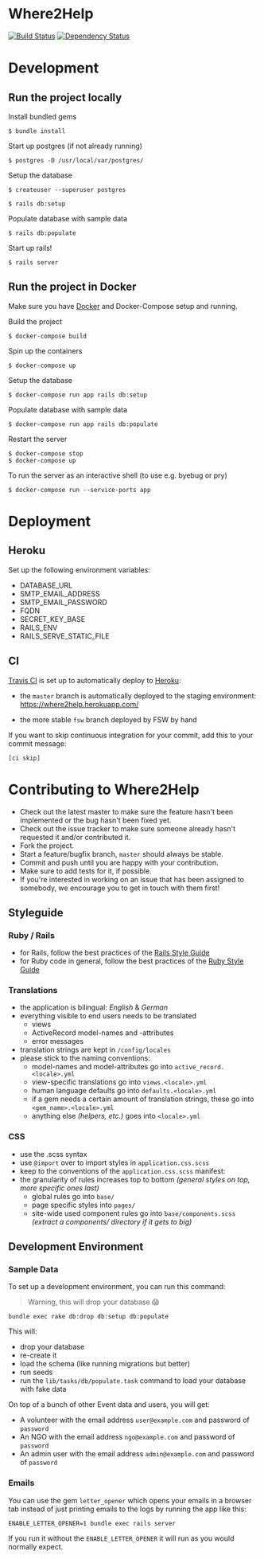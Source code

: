 # Where2Help

[![Build Status](https://travis-ci.org/where2help/where2help.svg?branch=master)](https://travis-ci.org/where2help/where2help)
[![Dependency Status](https://gemnasium.com/badges/github.com/where2help/where2help.svg)](https://gemnasium.com/github.com/where2help/where2help)

# Development

## Run the project locally

Install bundled gems

    $ bundle install

Start up postgres (if not already running)

    $ postgres -D /usr/local/var/postgres/

Setup the database

    $ createuser --superuser postgres

    $ rails db:setup

Populate database with sample data

    $ rails db:populate

Start up rails!

    $ rails server


## Run the project in Docker

Make sure you have [Docker](https://www.docker.com/) and Docker-Compose setup and running.

Build the project

    $ docker-compose build

Spin up the containers

    $ docker-compose up

Setup the database

    $ docker-compose run app rails db:setup

Populate database with sample data

    $ docker-compose run app rails db:populate

Restart the server

    $ docker-compose stop
    $ docker-compose up

To run the server as an interactive shell (to use e.g. byebug or pry)

    $ docker-compose run --service-ports app

# Deployment

## Heroku

Set up the following environment variables:

* DATABASE_URL
* SMTP_EMAIL_ADDRESS
* SMTP_EMAIL_PASSWORD
* FQDN
* SECRET_KEY_BASE
* RAILS_ENV
* RAILS_SERVE_STATIC_FILE

## CI

[Travis CI](https://travis-ci.org/) is set up to automatically deploy to [Heroku](https://www.heroku.com):

* the `master` branch is automatically deployed to the staging environment:
https://where2help.herokuapp.com/

* the more stable `fsw` branch deployed by FSW by hand

If you want to skip continuous integration for your commit, add this to your commit message:

    [ci skip]

# Contributing to Where2Help

* Check out the latest master to make sure the feature hasn't been implemented or the bug hasn't been fixed yet.
* Check out the issue tracker to make sure someone already hasn't requested it and/or contributed it.
* Fork the project.
* Start a feature/bugfix branch, `master` should always be stable.
* Commit and push until you are happy with your contribution.
* Make sure to add tests for it, if possible.
* If you're interested in working on an issue that has been assigned to somebody, we encourage you to get in touch with them first!

## Styleguide

### Ruby / Rails
* for Rails, follow the best practices of the [Rails Style Guide](https://github.com/bbatsov/rails-style-guide)
* for Ruby code in general, follow the best practices of the [Ruby Style Guide](https://github.com/bbatsov/ruby-style-guide)

### Translations
* the application is bilingual: *English* & *German*
* everything visible to end users needs to be translated
  * views
  * ActiveRecord model-names and -attributes
  * error messages
* translation strings are kept in `/config/locales`
* please stick to the naming conventions:
  * model-names and model-attributes go into `active_record.<locale>.yml`
  * view-specific translations go into `views.<locale>.yml`
  * human language defaults go into `defaults.<locale>.yml`
  * if a gem needs a certain amount of translation strings, these go into `<gem_name>.<locale>.yml`
  * anything else *(helpers, etc.)* goes into `<locale>.yml`

### CSS

* use the .scss syntax
* use `@import` over to import styles in `application.css.scss`
* keep to the conventions of the `application.css.scss` manifest:
* the granularity of rules increases top to bottom *(general styles on top, more specific ones last)*
  * global rules go into `base/`
  * page specific styles into `pages/`
  * site-wide used component rules go into `base/components.scss` *(extract a components/ directory if it gets to big)*

## Development Environment

### Sample Data

To set up a development environment, you can run this command:

> Warning, this will drop your database :scream:

`bundle exec rake db:drop db:setup db:populate`

This will:

* drop your database
* re-create it
* load the schema (like running migrations but better)
* run seeds
* run the `lib/tasks/db/populate.task` command to load your database with fake data


On top of a bunch of other Event data and users, you will get:

* A volunteer with the email address `user@example.com` and password of `password`
* An NGO with the email address `ngo@example.com` and password of `password`
* An admin user with the email address `admin@example.com` and password of `password`

### Emails

You can use the gem `letter_opener` which opens your emails in a browser tab instead of just printing emails to the logs by running the app like this:

`ENABLE_LETTER_OPENER=1 bundle exec rails server`

If you run it without the `ENABLE_LETTER_OPENER` it will run as you would normally expect.


